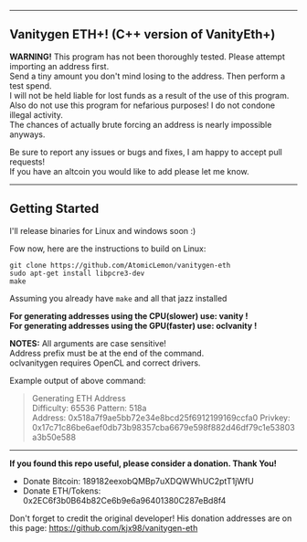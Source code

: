 -----
Vanitygen ETH+! (C++ version of VanityEth+)
-----
  
**WARNING!** This program has not been thoroughly tested.  Please attempt importing an address first.  
Send a tiny amount you don't mind losing to the address.  Then perform a test spend.  
I will not be held liable for lost funds as a result of the use of this program.  
Also do not use this program for nefarious purposes!  I do not condone illegal activity.  
The chances of actually brute forcing an address is nearly impossible anyways.  
  
Be sure to report any issues or bugs and fixes, I am happy to accept pull requests!  
If you have an altcoin you would like to add please let me know.  

-----
Getting Started  
-----

I'll release binaries for Linux and windows soon :)

Fow now, here are the instructions to build on Linux:
```
git clone https://github.com/AtomicLemon/vanitygen-eth
sudo apt-get install libpcre3-dev
make
```
Assuming you already have `make` and all that jazz installed

**For generating addresses using the CPU(slower) use: vanity !**  
**For generating addresses using the GPU(faster) use: oclvanity !**  
  
**NOTES:**	All arguments are case sensitive!  
	Address prefix must be at the end of the command.  
	oclvanitygen requires OpenCL and correct drivers.  
  
Example output of above command:  
>Generating ETH Address  
>Difficulty: 65536
>Pattern: 518a                                                                  
>Address: 0x518a7f9ae5bb72e34e8bcd25f6912199169ccfa0
>Privkey: 0x17c71c86be6aef0db73b98357cba6679e598f882d46df79c1e53803a3b50e588
  
-----
  
**If you found this repo useful, please consider a donation.  Thank You!**  
  
 * Donate Bitcoin: 189182eexobQMBp7uXDQWWhUC2ptT1jWfU
 * Donate ETH/Tokens: 0x2EC6f3b0B64b82Ce6b9e6a96401380C287eBd8f4
 
 Don't forget to credit the original developer! His donation addresses are on this page: https://github.com/kjx98/vanitygen-eth
